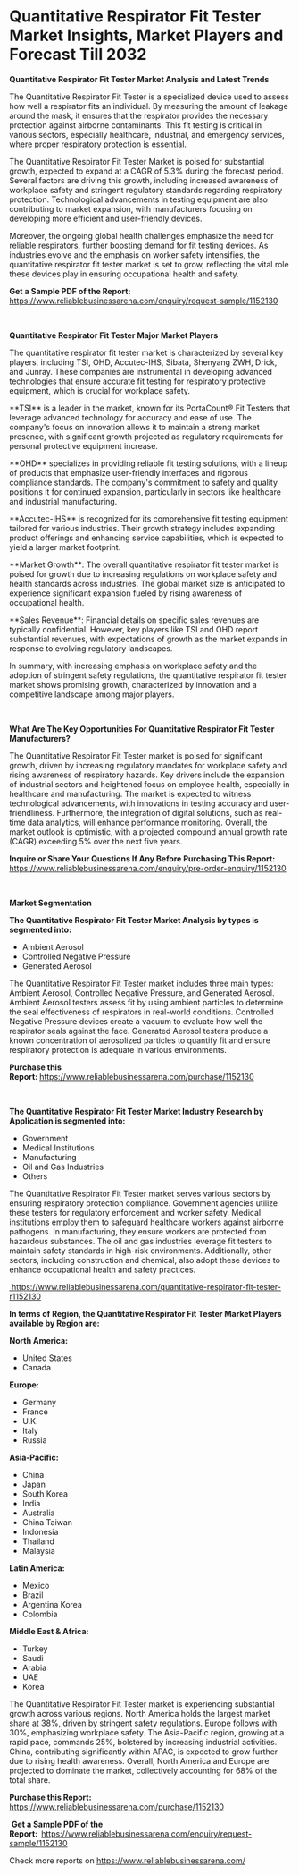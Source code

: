 <p><h1>Quantitative Respirator Fit Tester Market Insights, Market Players and Forecast Till 2032</h1></p><p><strong>Quantitative Respirator Fit Tester Market Analysis and Latest Trends</strong></p>
<p><p>The Quantitative Respirator Fit Tester is a specialized device used to assess how well a respirator fits an individual. By measuring the amount of leakage around the mask, it ensures that the respirator provides the necessary protection against airborne contaminants. This fit testing is critical in various sectors, especially healthcare, industrial, and emergency services, where proper respiratory protection is essential.</p><p>The Quantitative Respirator Fit Tester Market is poised for substantial growth, expected to expand at a CAGR of 5.3% during the forecast period. Several factors are driving this growth, including increased awareness of workplace safety and stringent regulatory standards regarding respiratory protection. Technological advancements in testing equipment are also contributing to market expansion, with manufacturers focusing on developing more efficient and user-friendly devices. </p><p>Moreover, the ongoing global health challenges emphasize the need for reliable respirators, further boosting demand for fit testing devices. As industries evolve and the emphasis on worker safety intensifies, the quantitative respirator fit tester market is set to grow, reflecting the vital role these devices play in ensuring occupational health and safety.</p></p>
<p><strong>Get a Sample PDF of the Report:&nbsp;</strong> <a href="https://www.reliablebusinessarena.com/enquiry/request-sample/1152130?utm_campaign=2264&utm_medium=2&utm_source=Github&utm_content=ia&utm_term=19022025&utm_id=quantitative-respirator-fit-tester">https://www.reliablebusinessarena.com/enquiry/request-sample/1152130</a></p>
<p>&nbsp;</p>
<p><strong>Quantitative Respirator Fit Tester Major Market Players</strong></p>
<p><p>The quantitative respirator fit tester market is characterized by several key players, including TSI, OHD, Accutec-IHS, Sibata, Shenyang ZWH, Drick, and Junray. These companies are instrumental in developing advanced technologies that ensure accurate fit testing for respiratory protective equipment, which is crucial for workplace safety.</p><p>**TSI** is a leader in the market, known for its PortaCount® Fit Testers that leverage advanced technology for accuracy and ease of use. The company's focus on innovation allows it to maintain a strong market presence, with significant growth projected as regulatory requirements for personal protective equipment increase.</p><p>**OHD** specializes in providing reliable fit testing solutions, with a lineup of products that emphasize user-friendly interfaces and rigorous compliance standards. The company's commitment to safety and quality positions it for continued expansion, particularly in sectors like healthcare and industrial manufacturing.</p><p>**Accutec-IHS** is recognized for its comprehensive fit testing equipment tailored for various industries. Their growth strategy includes expanding product offerings and enhancing service capabilities, which is expected to yield a larger market footprint.</p><p>**Market Growth**: The overall quantitative respirator fit tester market is poised for growth due to increasing regulations on workplace safety and health standards across industries. The global market size is anticipated to experience significant expansion fueled by rising awareness of occupational health.</p><p>**Sales Revenue**: Financial details on specific sales revenues are typically confidential. However, key players like TSI and OHD report substantial revenues, with expectations of growth as the market expands in response to evolving regulatory landscapes.</p><p>In summary, with increasing emphasis on workplace safety and the adoption of stringent safety regulations, the quantitative respirator fit tester market shows promising growth, characterized by innovation and a competitive landscape among major players.</p></p>
<p>&nbsp;</p>
<p><strong>What Are The Key Opportunities For Quantitative Respirator Fit Tester Manufacturers?</strong></p>
<p><p>The Quantitative Respirator Fit Tester market is poised for significant growth, driven by increasing regulatory mandates for workplace safety and rising awareness of respiratory hazards. Key drivers include the expansion of industrial sectors and heightened focus on employee health, especially in healthcare and manufacturing. The market is expected to witness technological advancements, with innovations in testing accuracy and user-friendliness. Furthermore, the integration of digital solutions, such as real-time data analytics, will enhance performance monitoring. Overall, the market outlook is optimistic, with a projected compound annual growth rate (CAGR) exceeding 5% over the next five years.</p></p>
<p><strong>Inquire or Share Your Questions If Any Before Purchasing This Report:</strong> <a href="https://www.reliablebusinessarena.com/enquiry/pre-order-enquiry/1152130?utm_campaign=2264&utm_medium=2&utm_source=Github&utm_content=ia&utm_term=19022025&utm_id=quantitative-respirator-fit-tester">https://www.reliablebusinessarena.com/enquiry/pre-order-enquiry/1152130</a></p>
<p>&nbsp;</p>
<p><strong>Market Segmentation</strong></p>
<p><strong>The Quantitative Respirator Fit Tester Market Analysis by types is segmented into:</strong></p>
<p><ul><li>Ambient Aerosol</li><li>Controlled Negative Pressure</li><li>Generated Aerosol</li></ul></p>
<p><p>The Quantitative Respirator Fit Tester market includes three main types: Ambient Aerosol, Controlled Negative Pressure, and Generated Aerosol. Ambient Aerosol testers assess fit by using ambient particles to determine the seal effectiveness of respirators in real-world conditions. Controlled Negative Pressure devices create a vacuum to evaluate how well the respirator seals against the face. Generated Aerosol testers produce a known concentration of aerosolized particles to quantify fit and ensure respiratory protection is adequate in various environments.</p></p>
<p><strong>Purchase this Report:&nbsp;</strong><a href="https://www.reliablebusinessarena.com/purchase/1152130?utm_campaign=2264&utm_medium=2&utm_source=Github&utm_content=ia&utm_term=19022025&utm_id=quantitative-respirator-fit-tester">https://www.reliablebusinessarena.com/purchase/1152130</a></p>
<p>&nbsp;</p>
<p><strong>The Quantitative Respirator Fit Tester Market Industry Research by Application is segmented into:</strong></p>
<p><ul><li>Government</li><li>Medical Institutions</li><li>Manufacturing</li><li>Oil and Gas Industries</li><li>Others</li></ul></p>
<p><p>The Quantitative Respirator Fit Tester market serves various sectors by ensuring respiratory protection compliance. Government agencies utilize these testers for regulatory enforcement and worker safety. Medical institutions employ them to safeguard healthcare workers against airborne pathogens. In manufacturing, they ensure workers are protected from hazardous substances. The oil and gas industries leverage fit testers to maintain safety standards in high-risk environments. Additionally, other sectors, including construction and chemical, also adopt these devices to enhance occupational health and safety practices.</p></p>
<p><a href="https://www.reliablebusinessarena.com/quantitative-respirator-fit-tester-r1152130?utm_campaign=2264&utm_medium=2&utm_source=Github&utm_content=ia&utm_term=19022025&utm_id=quantitative-respirator-fit-tester">&nbsp;https://www.reliablebusinessarena.com/quantitative-respirator-fit-tester-r1152130</a></p>
<p><strong>In terms of Region, the Quantitative Respirator Fit Tester Market Players available by Region are:</strong></p>
<p>
    <p> <strong> North America: </strong>
        <ul>
            <li>United States</li>
            <li>Canada</li>
        </ul>
        </p> 
    <p> <strong> Europe: </strong>
        <ul>
            <li>Germany</li>
            <li>France</li>
            <li>U.K.</li>
            <li>Italy</li>
            <li>Russia</li>
        </ul>
        </p> 
    <p> <strong> Asia-Pacific: </strong>
        <ul>
            <li>China</li>
            <li>Japan</li>
            <li>South Korea</li>
            <li>India</li>
            <li>Australia</li>
            <li>China Taiwan</li>
            <li>Indonesia</li>
            <li>Thailand</li>
            <li>Malaysia</li>
        </ul>
        </p> 
    <p> <strong> Latin America: </strong>
        <ul>
            <li>Mexico</li>
            <li>Brazil</li>
            <li>Argentina Korea</li>
            <li>Colombia</li>
        </ul>
        </p> 
    <p> <strong> Middle East & Africa: </strong>
        <ul>
            <li>Turkey</li>
            <li>Saudi</li>
            <li>Arabia</li>
            <li>UAE</li>
            <li>Korea</li>
        </ul>
    </p>
    </p>
<p><p>The Quantitative Respirator Fit Tester market is experiencing substantial growth across various regions. North America holds the largest market share at 38%, driven by stringent safety regulations. Europe follows with 30%, emphasizing workplace safety. The Asia-Pacific region, growing at a rapid pace, commands 25%, bolstered by increasing industrial activities. China, contributing significantly within APAC, is expected to grow further due to rising health awareness. Overall, North America and Europe are projected to dominate the market, collectively accounting for 68% of the total share.</p></p>
<p><strong>Purchase this Report: </strong><a href="https://www.reliablebusinessarena.com/purchase/1152130?utm_campaign=2264&utm_medium=2&utm_source=Github&utm_content=ia&utm_term=19022025&utm_id=quantitative-respirator-fit-tester">https://www.reliablebusinessarena.com/purchase/1152130</a></p>
<p>&nbsp;<strong>Get a Sample PDF of the Report:&nbsp;&nbsp;</strong><a href="https://www.reliablebusinessarena.com/enquiry/request-sample/1152130?utm_campaign=2264&utm_medium=2&utm_source=Github&utm_content=ia&utm_term=19022025&utm_id=quantitative-respirator-fit-tester">https://www.reliablebusinessarena.com/enquiry/request-sample/1152130</a></p>
<p><strong></strong></p>
<p>Check more reports on <a href="https://www.reliablebusinessarena.com/?utm_campaign=2264&utm_medium=2&utm_source=Github&utm_content=ia&utm_term=19022025&utm_id=quantitative-respirator-fit-tester">https://www.reliablebusinessarena.com/</a></p>